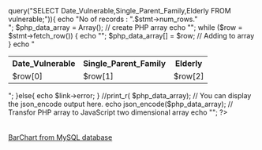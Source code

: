 <!doctype html public "-//w3c//dtd html 3.2//en">
<html>
<head>
<title>plus2net.com : Pie chart using data from MySQL table</title>
</head>
<body >



<?Php
// SELECT Date_Vulnerable,Single_Parent_Family,Elderly FROM vulnerable;
//
require "connection.php";// Database connection
if($stmt = $link->query("SELECT Date_Vulnerable,Single_Parent_Family,Elderly FROM vulnerable;")){

  echo "No of records : ".$stmt->num_rows."<br>";
$php_data_array = Array(); // create PHP array
  echo "<table>
<tr><th>Date_Vulnerable</th><th>Single_Parent_Family</th><th>Elderly </th></tr>";
while ($row = $stmt->fetch_row()) {
   echo "<tr><td>$row[0]</td><td>$row[1]</td><td>$row[2]</td></tr>";
   $php_data_array[] = $row; // Adding to array
   }
echo "</table>";
}else{
echo $link->error;
}
//print_r( $php_data_array);
// You can display the json_encode output here. 
echo json_encode($php_data_array); 

// Transfor PHP array to JavaScript two dimensional array 
echo "<script>
        var my_2d = ".json_encode($php_data_array)."
</script>";
?>






<div id="chart_div"></div>
<br><br>
<a href=https://www.plus2net.com/php_tutorial/chart-database.php>BarChart  from MySQL database</a>
</body>
<script type="text/javascript" src="https://www.gstatic.com/charts/loader.js"></script>
<script>
 google.charts.load('current', {'packages':['corechart']});
     // Draw the pie chart when Charts is loaded.
      google.charts.setOnLoadCallback(draw_my_chart);
      // Callback that draws the pie chart
      function draw_my_chart() {
        // Create the data table .
        var data = new google.visualization.DataTable();
		data.addColumn('string','Date_Vulnerable');
        data.addColumn('number','Single_Parent_Family');
		data.addColumn('number','Elderly');
		//data.addColumn('string','Elderly');
		//data.addColumn('number','Elderly');
        //data.addColumn('string','Date_Vulnerable','number','Single_Parent_Family');
        //data.addColumn('number','Single_Parent_Family','number','Single_Parent_Family','Elderly');
		 //data.addRows('string','Date_Vulnerable','number','Single_Parent_Family');
         //data.addRows('number','Single_Parent_Family','number','Single_Parent_Family','Elderly');
		//data.addColumn('string','Date_Vulnerable','number','Elderly');
        //data.addColumn('number','Elderly','number','number','Elderly');
		//data.addColumn('number','x1','x2','x2');
		for(i = 0; i < my_2d.length; i++)
     data.addRow([my_2d[i][0], parseInt(my_2d[i][1]),parseInt(my_2d[i][2])]);
// above row adds the JavaScript two dimensional array data into required chart format
	var options = {title:'TEST',
                       hAxis: {title: 'Month',  titleTextStyle: {color: '#333'}},
          vAxis: {minValue: 100},width:800,
                       height:900};

        // Instantiate and draw the chart
       var chart = new google.visualization.ColumnChart(document.getElementById('chart_div'));
		

        chart.draw(data, options);
		
      }

</script>
</html>








